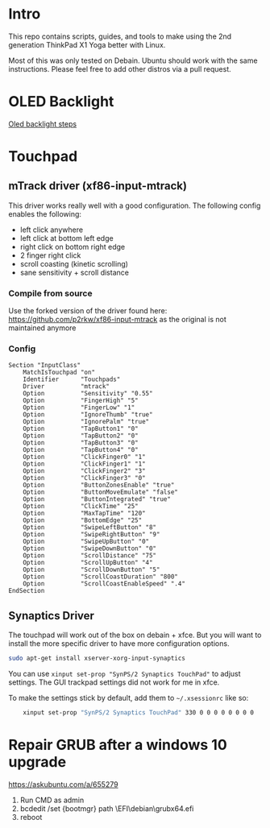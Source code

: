 # Intro

This repo contains scripts, guides, and tools to make using the 2nd generation ThinkPad X1 Yoga better with Linux. 

Most of this was only tested on Debain. Ubuntu should work with the same instructions. Please feel free to add other distros via a pull request. 

# OLED Backlight
[Oled backlight steps](brightness-OLED/)

# Touchpad 

## mTrack driver (xf86-input-mtrack)
This driver works really well with a good configuration. 
The following config enables the following:
 - left click anywhere
 - left click at bottom left edge
 - right click on bottom right edge 
 - 2 finger right click
 - scroll coasting (kinetic scrolling)
 - sane sensitivity + scroll distance


### Compile from source

Use the forked version of the driver found here: https://github.com/p2rkw/xf86-input-mtrack as the original is not maintained anymore

### Config

```xf86conf
Section "InputClass"
    MatchIsTouchpad "on"
    Identifier      "Touchpads"
    Driver          "mtrack"
    Option          "Sensitivity" "0.55"
    Option          "FingerHigh" "5"
    Option          "FingerLow" "1"
    Option          "IgnoreThumb" "true"
    Option          "IgnorePalm" "true"
    Option          "TapButton1" "0"
    Option          "TapButton2" "0"
    Option          "TapButton3" "0"
    Option          "TapButton4" "0"
    Option          "ClickFinger0" "1"
    Option          "ClickFinger1" "1"
    Option          "ClickFinger2" "3"
    Option          "ClickFinger3" "0"
    Option          "ButtonZonesEnable" "true"
    Option          "ButtonMoveEmulate" "false"
    Option          "ButtonIntegrated" "true"
    Option          "ClickTime" "25"
    Option          "MaxTapTime" "120"
    Option          "BottomEdge" "25"
    Option          "SwipeLeftButton" "8"
    Option          "SwipeRightButton" "9"
    Option          "SwipeUpButton" "0"
    Option          "SwipeDownButton" "0"
    Option          "ScrollDistance" "75"
    Option          "ScrollUpButton" "4"
    Option          "ScrollDownButton" "5"
    Option          "ScrollCoastDuration" "800"
    Option          "ScrollCoastEnableSpeed" ".4"
EndSection

```


## Synaptics Driver

The touchpad will work out of the box on debain + xfce. But you will want to install the more specific driver to have more configuration options. 

```bash
sudo apt-get install xserver-xorg-input-synaptics 
```

You can use `xinput set-prop "SynPS/2 Synaptics TouchPad"` to adjust settings. The GUI trackpad settings did not work for me in xfce. 

To make the settings stick by default, add them to `~/.xsessionrc` like so: 
```bash 
    xinput set-prop "SynPS/2 Synaptics TouchPad" 330 0 0 0 0 0 0 0 0
```


# Repair GRUB after a windows 10 upgrade

https://askubuntu.com/a/655279

1. Run CMD as admin 
2. bcdedit /set {bootmgr} path \EFI\debian\grubx64.efi
3. reboot
